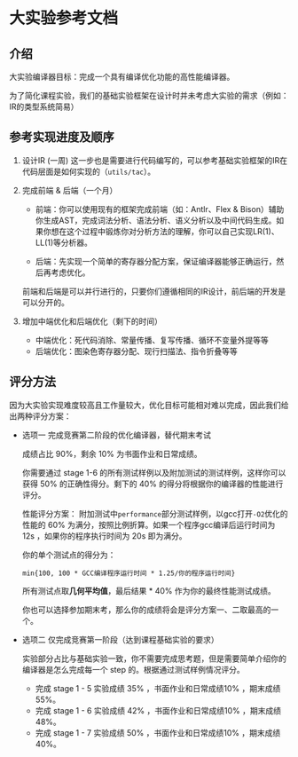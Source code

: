# 大实验参考文档

## 介绍

大实验编译器目标：完成一个具有编译优化功能的高性能编译器。

为了简化课程实验，我们的基础实验框架在设计时并未考虑大实验的需求（例如：IR的类型系统简易）

## 参考实现进度及顺序

1. 设计IR (一周)
    这一步也是需要进行代码编写的，可以参考基础实验框架的IR在代码层面是如何实现的（`utils/tac`）。

2. 完成前端 & 后端（一个月）
    - 前端：你可以使用现有的框架完成前端（如：Antlr、Flex & Bison）辅助你生成AST，完成词法分析、语法分析、语义分析以及中间代码生成。如果你想在这个过程中锻炼你对分析方法的理解，你可以自己实现LR(1)、LL(1)等分析器。

    - 后端：先实现一个简单的寄存器分配方案，保证编译器能够正确运行，然后再考虑优化。

    前端和后端是可以并行进行的，只要你们遵循相同的IR设计，前后端的开发是可以分开的。

4. 增加中端优化和后端优化（剩下的时间）
    - 中端优化：死代码消除、常量传播、复写传播、循环不变量外提等等
    - 后端优化：图染色寄存器分配、现行扫描法、指令折叠等等

## 评分方法

因为大实验实现难度较高且工作量较大，优化目标可能相对难以完成，因此我们给出两种评分方案：

- 选项一 完成竞赛第二阶段的优化编译器，替代期末考试
    
    成绩占比 90%，剩余 10% 为书面作业和日常成绩。

    你需要通过 stage 1-6 的所有测试样例以及附加测试的测试样例，这样你可以获得 50% 的正确性得分。剩下的 40% 的得分将根据你的编译器的性能进行评分。

    性能评分方案：
    附加测试中`performance`部分测试样例，以gcc打开`-O2`优化的性能的 60% 为满分，按照比例折算。如果一个程序gcc编译后运行时间为 12s ，如果你的程序执行时间为 20s 即为满分。

    你的单个测试点的得分为：
    ```
    min{100, 100 * GCC编译程序运行时间 * 1.25/你的程序运行时间}
    ```
    所有测试点取**几何平均值**，最后结果 * 40% 作为你的最终性能测试成绩。

    你也可以选择参加期末考，那么你的成绩将会是评分方案一、二取最高的一个。

- 选项二 仅完成竞赛第一阶段（达到课程基础实验的要求）

    实验部分占比与基础实验一致，你不需要完成思考题，但是需要简单介绍你的编译器是怎么完成每一个 step 的。根据通过测试样例情况评分。

    - 完成 stage 1 - 5 实验成绩 35% ，书面作业和日常成绩10% ，期末成绩 55%。
    - 完成 stage 1 - 6 实验成绩 42% ，书面作业和日常成绩10% ，期末成绩 48%。
    - 完成 stage 1 - 7 实验成绩 50% ，书面作业和日常成绩10% ，期末成绩 40%。